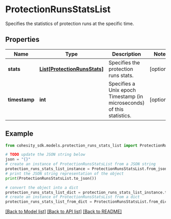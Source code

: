 # ProtectionRunsStatsList

Specifies the statistics of protection runs at the specific time.

## Properties

Name | Type | Description | Notes
------------ | ------------- | ------------- | -------------
**stats** | [**List[ProtectionRunsStats]**](ProtectionRunsStats.md) | Specifies the protection runs stats. | [optional] 
**timestamp** | **int** | Specifies a Unix epoch Timestamp (in microseconds) of this statistics. | [optional] 

## Example

```python
from cohesity_sdk.models.protection_runs_stats_list import ProtectionRunsStatsList

# TODO update the JSON string below
json = "{}"
# create an instance of ProtectionRunsStatsList from a JSON string
protection_runs_stats_list_instance = ProtectionRunsStatsList.from_json(json)
# print the JSON string representation of the object
print(ProtectionRunsStatsList.to_json())

# convert the object into a dict
protection_runs_stats_list_dict = protection_runs_stats_list_instance.to_dict()
# create an instance of ProtectionRunsStatsList from a dict
protection_runs_stats_list_from_dict = ProtectionRunsStatsList.from_dict(protection_runs_stats_list_dict)
```
[[Back to Model list]](../README.md#documentation-for-models) [[Back to API list]](../README.md#documentation-for-api-endpoints) [[Back to README]](../README.md)


